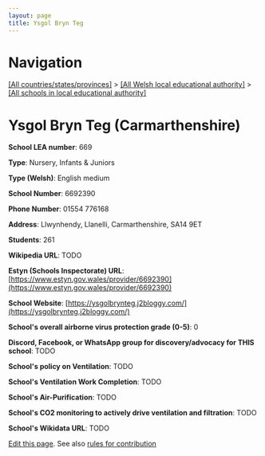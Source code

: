 ```yaml
---
layout: page
title: Ysgol Bryn Teg
---
```

# Navigation

[[All countries/states/provinces]](../../..) > [[All Welsh local educational authority]](../..) > [[All schools in local educational authority]](..)

# Ysgol Bryn Teg (Carmarthenshire)

**School LEA number**: 669

**Type**: Nursery, Infants & Juniors

**Type (Welsh)**: English medium

**School Number**: 6692390

**Phone Number**: 01554 776168

**Address**: Llwynhendy, Llanelli, Carmarthenshire, SA14 9ET

**Students**: 261

**Wikipedia URL**: TODO

**Estyn (Schools Inspectorate) URL**: [https://www.estyn.gov.wales/provider/6692390](https://www.estyn.gov.wales/provider/6692390)

**School Website**: [https://ysgolbrynteg.j2bloggy.com/](https://ysgolbrynteg.j2bloggy.com/)

**School's overall airborne virus protection grade (0-5)**: 0

**Discord, Facebook, or WhatsApp group for discovery/advocacy for THIS school**: TODO

**School's policy on Ventilation**: TODO

**School's Ventilation Work Completion**: TODO

**School's Air-Purification**: TODO

**School's CO2 monitoring to actively drive ventilation and filtration**: TODO

**School's Wikidata URL**: TODO




[Edit this page](https://github.com/ventilate-schools/Wales/edit/prif/./Carmarthenshire/Ysgol_Bryn_Teg.md). See also [rules for contribution](../../../contribution-rules/)